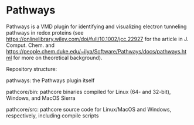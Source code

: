 # Pathways
Pathways is a VMD plugin for identifying and visualizing electron tunneling pathways in redox proteins (see https://onlinelibrary.wiley.com/doi/full/10.1002/jcc.22927 for the article in J. Comput. Chem. and https://people.chem.duke.edu/~ilya/Software/Pathways/docs/pathways.html for more on theoretical background).

Repository structure:

pathways: the Pathways plugin itself

pathcore/bin: pathcore binaries compiled for Linux (64- and 32-bit), Windows, and MacOS Sierra

pathcore/src: pathcore source code for Linux/MacOS and Windows, respectively, including compile scripts

